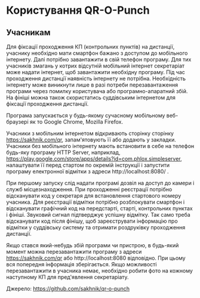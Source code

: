 # Користування QR-O-Punch

## Учасникам

Для фіксації проходження КП (контрольних пунктів) на дистанції, учаснику необхідно мати смартфон бажано з доступом до мобільного інтернету. Далі потрібно завантажити в свій телефон програму. Для тих учасників змагань у котрих відсутній мобільний інтернет секретаріат може надати інтернет, щоб завантажити необхідну програму. Під час проходження дистанції наявність інтернету не потрібна. Необхідність інтернету може виникнути лише в разі потреби перезавантаження програми через помилку користувача або програмно-апаратний збій. На фініші можна також скористатись суддівським інтернетом для фіксації проходження дистанції.

Програма запускається у будь-якому сучасному мобільному веб-браузері як то Google Chrome, Mozilla Firefox.

Учасники з мобільним інтернетом відкривають сторінку сторінку https://sakhnik.com/qr, запам'ятовують її або додають у закладки.
Учасники без мобільного інтернету мають встановити в себе на телефон будь-яку програму HTTP Server, наприклад, https://play.google.com/store/apps/details?id=com.phlox.simpleserver, налаштувати її перед стартом по окремій інструкції і запустити програму електронної відмітки з адреси http://localhost:8080/ .

При першому запуску слід надати програмі дозвіл на доступ до камери і служб місцезнаходження. При проходженні реєстрації потрібно відсканувати код у секретаря для встановлення стартового номеру учасника. Для реєстрації відмітки потрібно розблокувати смартфон і відсканувати графічний код на передстарті, старті, контрольних пунктах і фініші. Звуковий сигнал підтверджує успішну відмітку. Так само треба відсканувати код після фінішу, щоб зареєструвати інформацію про відмітки у суддівську систему та отримати роздруківку проходження дистанції.

Якщо стався який-небудь збій програми чи пристрою, в будь-який момент можна перезавантажити програму з адреси https://sakhnik.com/qr або http://localhost:8080 відповідно. При цьому вся попередня інформація зберігається. Якщо можливості перезавантажити в учасника немає, необхідно робити фото на кожному наступному КП для пред'явлення секретаріату.

Джерело: https://github.com/sakhnik/qr-o-punch
